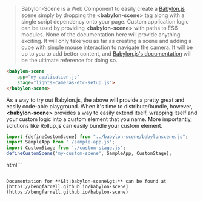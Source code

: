  > Babylon-Scene is a Web Component to easily create a [Babylon.js](https://www.babylonjs.com/) scene simply by dropping the **&lt;babylon-scene&gt;** tag along with a single script dependency onto your page. Custom application logic can be used by
 providing **&lt;babylon-scene&gt;** with paths to ES6 modules. None of the documentation here will provide anything exciting. It will only take you as far
 as creating a scene and adding a cube with simple mouse interaction to navigate the camera. It will be up to you to add better content, and [Babylon.js's documentation](https://doc.babylonjs.com/)
 will be the ultimate reference for doing so.

 ```html
 <babylon-scene
     app="my-application.js"
     stage="lights-cameras-etc-setup.js">
 </babylon-scene>
 ```

 As a way to try out Babylon.js, the above will provide a pretty great and easily code-able playground. When it's time to distribute/bundle, however, **&lt;babylon-scene&gt;** provides a way to easily
 extend itself, wrapping itself and your custom logic into a custom element that you name. More importantly, solutions like Rollup.js can easily bundle your custom element.

 ```javascript
import {defineCustomScene} from "../babylon-scene/babylonscene.js";
import SampleApp from './sample-app.js';
import CustomStage from './custom-stage.js';
defineCustomScene('my-custom-scene', SampleApp, CustomStage);
 ```

 html```
 <my-custom-scene></my-custom-scene>
 ```

Documentation for **&lt;babylon-scene&gt;** can be found at
[https://bengfarrell.github.io/babylon-scene](https://bengfarrell.github.io/babylon-scene)
